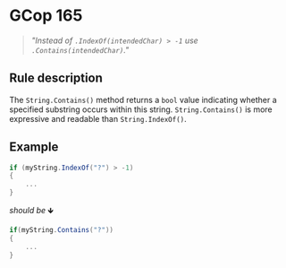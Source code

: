 ﻿# GCop 165

> *"Instead of `.IndexOf(intendedChar) > -1` use `.Contains(intendedChar)`."*

## Rule description

The `String.Contains()` method returns a `bool` value indicating whether a specified substring occurs within this string. `String.Contains()` is more expressive and readable than `String.IndexOf()`.

## Example

```csharp
if (myString.IndexOf("?") > -1)
{
    ...
}
```

*should be* 🡻

```csharp
if(myString.Contains("?"))
{
    ...
}
```
